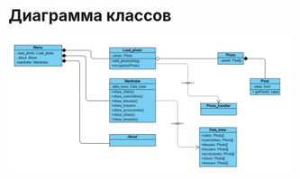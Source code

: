 # Диаграмма классов

![Диаграмма классов](https://github.com/widbnudb/MyClothes/blob/master/Images/Class.png)
